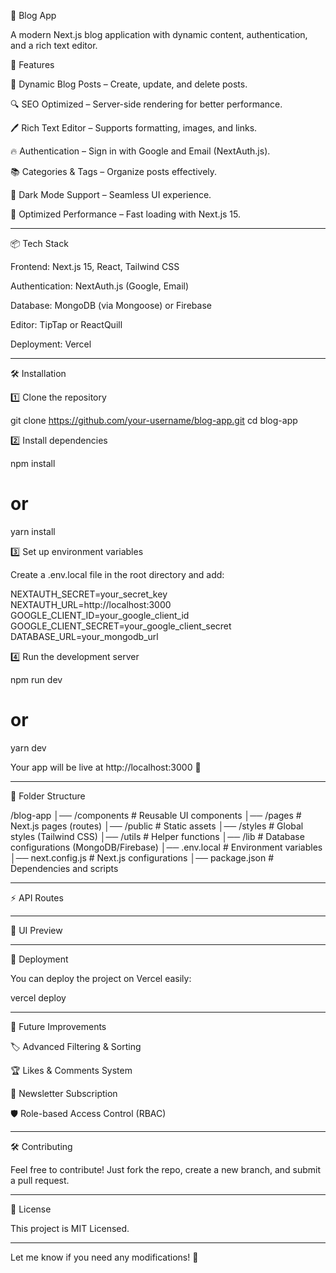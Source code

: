 
📝 Blog App

A modern Next.js blog application with dynamic content, authentication, and a rich text editor.

🚀 Features

📰 Dynamic Blog Posts – Create, update, and delete posts.

🔍 SEO Optimized – Server-side rendering for better performance.

🖊️ Rich Text Editor – Supports formatting, images, and links.

🔥 Authentication – Sign in with Google and Email (NextAuth.js).

📚 Categories & Tags – Organize posts effectively.

🌙 Dark Mode Support – Seamless UI experience.

🚀 Optimized Performance – Fast loading with Next.js 15.



---

📦 Tech Stack

Frontend: Next.js 15, React, Tailwind CSS

Authentication: NextAuth.js (Google, Email)

Database: MongoDB (via Mongoose) or Firebase

Editor: TipTap or ReactQuill

Deployment: Vercel



---

🛠️ Installation

1️⃣ Clone the repository

git clone https://github.com/your-username/blog-app.git
cd blog-app

2️⃣ Install dependencies

npm install
# or
yarn install

3️⃣ Set up environment variables

Create a .env.local file in the root directory and add:

NEXTAUTH_SECRET=your_secret_key
NEXTAUTH_URL=http://localhost:3000
GOOGLE_CLIENT_ID=your_google_client_id
GOOGLE_CLIENT_SECRET=your_google_client_secret
DATABASE_URL=your_mongodb_url

4️⃣ Run the development server

npm run dev
# or
yarn dev

Your app will be live at http://localhost:3000 🚀


---

📂 Folder Structure

/blog-app
│── /components       # Reusable UI components
│── /pages            # Next.js pages (routes)
│── /public           # Static assets
│── /styles          # Global styles (Tailwind CSS)
│── /utils           # Helper functions
│── /lib             # Database configurations (MongoDB/Firebase)
│── .env.local       # Environment variables
│── next.config.js   # Next.js configurations
│── package.json     # Dependencies and scripts


---

⚡ API Routes


---

🎨 UI Preview




---

🚀 Deployment

You can deploy the project on Vercel easily:

vercel deploy


---

📌 Future Improvements

🏷️ Advanced Filtering & Sorting

🏆 Likes & Comments System

📩 Newsletter Subscription

🛡️ Role-based Access Control (RBAC)



---

🛠️ Contributing

Feel free to contribute! Just fork the repo, create a new branch, and submit a pull request.


---

📜 License

This project is MIT Licensed.


---

Let me know if you need any modifications! 🚀

